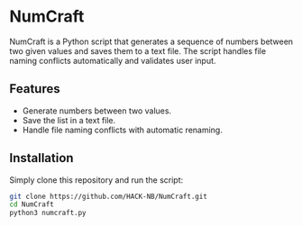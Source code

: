 # NumCraft

NumCraft is a Python script that generates a sequence of numbers between two given values and saves them to a text file. The script handles file naming conflicts automatically and validates user input.

## Features
- Generate numbers between two values.
- Save the list in a text file.
- Handle file naming conflicts with automatic renaming.

## Installation
Simply clone this repository and run the script:

```bash
git clone https://github.com/HACK-NB/NumCraft.git
cd NumCraft
python3 numcraft.py
